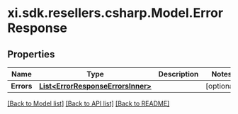 # xi.sdk.resellers.csharp.Model.ErrorResponse

## Properties

Name | Type | Description | Notes
------------ | ------------- | ------------- | -------------
**Errors** | [**List&lt;ErrorResponseErrorsInner&gt;**](ErrorResponseErrorsInner.md) |  | [optional] 

[[Back to Model list]](../README.md#documentation-for-models) [[Back to API list]](../README.md#documentation-for-api-endpoints) [[Back to README]](../README.md)

